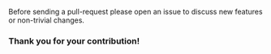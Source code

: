 Before sending a pull-request please open an issue to discuss new features or non-trivial changes.

### Thank you for your contribution!
